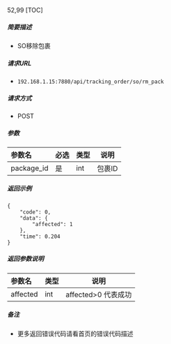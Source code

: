 52,99
[TOC]

##### 简要描述

- SO移除包裹

##### 请求URL

- ` 192.168.1.15:7880/api/tracking_order/so/rm_pack `

##### 请求方式

- POST

##### 参数

| 参数名        | 必选 | 类型  | 说明   |
|:-----------|:---|:----|------|
| package_id | 是  | int | 包裹ID |

##### 返回示例

```
{
    "code": 0,
    "data": {
        "affected": 1
    },
    "time": 0.204
}
```

##### 返回参数说明

| 参数名      | 类型  | 说明              |
|:---------|:----|-----------------|
| affected | int | affected>0 代表成功 |

##### 备注

- 更多返回错误代码请看首页的错误代码描述




